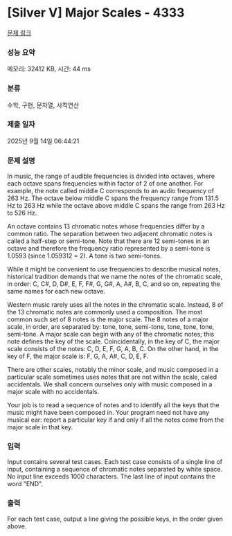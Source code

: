 # [Silver V] Major Scales - 4333 

[문제 링크](https://www.acmicpc.net/problem/4333) 

### 성능 요약

메모리: 32412 KB, 시간: 44 ms

### 분류

수학, 구현, 문자열, 사칙연산

### 제출 일자

2025년 9월 14일 06:44:21

### 문제 설명

<p>In music, the range of audible frequencies is divided into octaves, where each octave spans frequencies within factor of 2 of one another. For example, the note called middle C corresponds to an audio frequency of 263 Hz. The octave below middle C spans the frequency range from 131.5 Hz to 263 Hz while the octave above middle C spans the range from 263 Hz to 526 Hz.</p>

<p>An octave contains 13 chromatic notes whose frequencies differ by a common ratio. The separation between two adjacent chromatic notes is called a half-step or semi-tone. Note that there are 12 semi-tones in an octave and therefore the frequency ratio represented by a semi-tone is 1.0593 (since 1.059312 = 2). A tone is two semi-tones.</p>

<p>While it might be convenient to use frequencies to describe musical notes, historical tradition demands that we name the notes of the chromatic scale, in order: C, C#, D, D#, E, F, F#, G, G#, A, A#, B, C, and so on, repeating the same names for each new octave.</p>

<p>Western music rarely uses all the notes in the chromatic scale. Instead, 8 of the 13 chromatic notes are commonly used a composition. The most common such set of 8 notes is the major scale. The 8 notes of a major scale, in order, are separated by: tone, tone, semi-tone, tone, tone, tone, semi-tone. A major scale can begin with any of the chromatic notes; this note defines the key of the scale. Coincidentally, in the key of C, the major scale consists of the notes: C, D, E, F, G, A, B, C. On the other hand, in the key of F, the major scale is: F, G, A, A#, C, D, E, F.</p>

<p>There are other scales, notably the minor scale, and music composed in a particular scale sometimes uses notes that are not within the scale, caled accidentals. We shall concern ourselves only with music composed in a major scale with no accidentals.</p>

<p>Your job is to read a sequence of notes and to identify all the keys that the music might have been composed in. Your program need not have any musical ear: report a particular key if and only if all the notes come from the major scale in that key.</p>

### 입력 

 <p>Input contains several test cases. Each test case consists of a single line of input, containing a sequence of chromatic notes separated by white space. No input line exceeds 1000 characters. The last line of input contains the word "END".</p>

### 출력 

 <p>For each test case, output a line giving the possible keys, in the order given above.</p>

